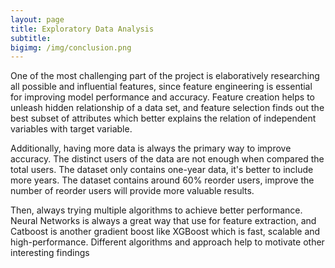 ```yaml
---
layout: page
title: Exploratory Data Analysis
subtitle:
bigimg: /img/conclusion.png
---
```


One of the most challenging part of the project is elaboratively researching all possible and influential features, since feature engineering is essential for improving model performance and accuracy. Feature creation helps to unleash hidden relationship of a data set, and feature selection finds out the best subset of attributes which better explains the relation of independent variables with target variable. 

Additionally, having more data is always the primary way to improve accuracy. The distinct users of the data are not enough when compared the total users. The dataset only contains one-year data, it's better to include more years. The dataset contains around 60% reorder users, improve the number of reorder users will provide more valuable results.

Then, always trying multiple algorithms to achieve better performance. Neural Networks is always a great way that use for feature extraction, and Catboost is another gradient boost like XGBoost which is fast, scalable and high-performance. Different algorithms and approach help to motivate other interesting findings

